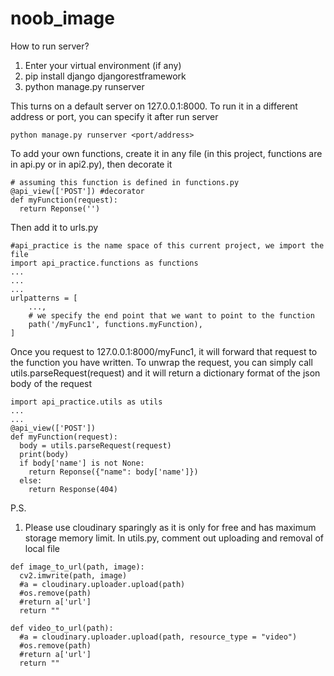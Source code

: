 # noob_image

How to run server?

1. Enter your virtual environment (if any)
2. pip install django djangorestframework
3. python manage.py runserver

This turns on a default server on 127.0.0.1:8000. To run it in a different address or port, you can specify it after run server

```
python manage.py runserver <port/address>
```


To add your own functions, create it in any file (in this project, functions are in api.py or in api2.py), then decorate it
```
# assuming this function is defined in functions.py
@api_view(['POST']) #decorator
def myFunction(request):
  return Reponse('')
```
Then add it to urls.py
```
#api_practice is the name space of this current project, we import the file
import api_practice.functions as functions
...
...
...
urlpatterns = [
    ...,
    # we specify the end point that we want to point to the function
    path('/myFunc1', functions.myFunction),
]
```

Once you request to 127.0.0.1:8000/myFunc1, it will forward that request to the function you have written. To unwrap the request, you can simply call utils.parseRequest(request) and it will return a dictionary format of the json body of the request
```
import api_practice.utils as utils
...
...
@api_view(['POST'])
def myFunction(request):
  body = utils.parseRequest(request)
  print(body)
  if body['name'] is not None:
    return Reponse({"name": body['name']})
  else:
    return Response(404)
```


P.S.
1. Please use cloudinary sparingly as it is only for free and has maximum storage memory limit.
In utils.py, comment out uploading and removal of local file
```
def image_to_url(path, image):
  cv2.imwrite(path, image)
  #a = cloudinary.uploader.upload(path)
  #os.remove(path)
  #return a['url']
  return ""
  
def video_to_url(path):
  #a = cloudinary.uploader.upload(path, resource_type = "video")
  #os.remove(path)
  #return a['url']
  return ""
```
